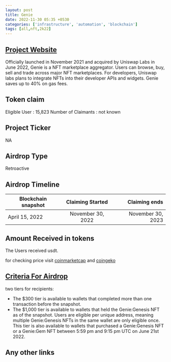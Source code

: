 ```yaml
---
layout: post
title: Genie
date: 2022-11-30 05:35 +0530
categories: ['infrastructure', 'automation', 'blockchain']
tags: [all,nft,2k22]
---
```





## [Project Website](https://genie.xyz/)

Officially launched in November 2021 and acquired by Uniswap Labs in June 2022, Genie is a NFT marketplace aggregator. Users can browse, buy, sell and trade across major NFT marketplaces. For developers, Uniswap labs plans to integrate NFTs into their developer APIs and widgets. Genie saves up to 40% on gas fees.

## Token claim

Eligible User : 15,823
Number of Claimants : not known

## Project Ticker

NA

## Airdrop Type

Retroactive

## Airdrop Timeline

| Blockchain snapshot     | Claiming Started           | Claiming ends    |
| ----------------------- |:--------------------------:| ----------------:|
|     April 15, 2022      |       November 30, 2022    | November 30, 2023|

## Amount Received in tokens

The Users received usdt.

for checking price visit [coinmarketcap](https://coinmarketcap.com/currencies/) and [coingeko](https://www.coingecko.com/en/coins/)

## [Criteria For Airdrop](https://blog.uniswap.org/uniswap-nft-aggregator-announcement)

two tiers for recipients:

* The $300 tier is available to wallets that completed more than one transaction before the snapshot.
* The $1,000 tier is available to wallets that held the Genie:Genesis NFT as of the snapshot.
    Users are eligible per unique address, meaning multiple Genie:Genesis NFTs in the same wallet are only eligible once.
    This tier is also available to wallets that purchased a Genie:Genesis NFT or a Genie:Gem NFT between 5:59 pm and 9:15 pm UTC on June 21st 2022.

## Any other links
